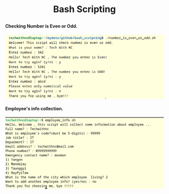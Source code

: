 # <p align="center"> Bash Scripting </p>

#### Checking Number is Even or Odd.
![eg01](images/number-is-even-or-odd.png)

#### Employee's info collection.
![eg02](images/employee_info.png)